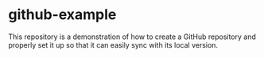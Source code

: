 # github-example
This repository is a demonstration of how to create a GitHub repository and properly set it up so that it can easily sync with its local version.
